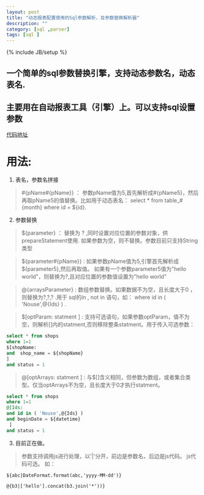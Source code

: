 ```yaml
---
layout: post
title: "动态报表配置使用的Sql参数解析，及参数替换解析器"
description: ""
category: [sql ,parser] 
tags: [sql ]
---
```

{% include JB/setup %}

## 一个简单的sql参数替换引擎，支持动态参数名，动态表名.
## 主要用在自动报表工具（引擎）上。可以支持sql设置参数

[代码地址](https://github.com/Lihuanghe/SqlTemplateParser)

# 用法: 


1. 表名，参数名拼接

> \#{pName#{pName}} ： 参数pName值为5,首先解析成#{pName5}，然后再取pName5的值替换。比如用于动态表名： select * from table_#{month} where id = ${id}.

2. 参数替换

> ${parameter} ： 替换为 ? ,同时设置对应位置的参数对象，供prepareStatement使用. 如果参数为空，则不替换。参数目前只支持String类型

> ${parameter#{pName}} : 如果参数pName值为5,引擎首先解析成${parameter5},然后再取值。
如果有一个参数parameter5值为"hello world"，则替换为?,且对应位置的参数值设置为"hello world"

> @{arraysParameter} : 数组参数替换。如果数据不为空，且长度大于0 ，则替换为?,?,? .用于 sql的in , not in 语句，如： where id in ( 'Nouse',@{Ids} ) .

> $[optParam: statment ] : 支持可选语句，如果参数optParam，值不为空，则解析[]内的statment,否则移除整条statment。用于传入可选参数：

```sql
select * from shops 
where 1=1 
$[shopName: 
and  shop_name = ${shopName} 
] 
and status = 1 
```

> @[optArrays: statment ] : 与$[]含义相同，但参数为数组，或者集合类型。仅当optArrays不为空，且长度大于0才执行statment。

```sql
select * from shops 
where 1=1 
@[Ids: 
and id in ( 'Nouse',@{Ids} ) 
and beginDate = ${datetime}
 ] 
and status = 1
```

3. 目前正在做。

> 参数支持调用js进行处理，以'|'分开，前边是参数名，后边是js代码。 js代码可选。 如：

```
${abc|DateFormat.format(abc,'yyyy-MM-dd')} 

@{b3|['hello'].concat(b3.join('*'))}

```


